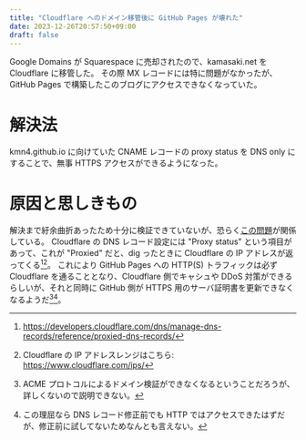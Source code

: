 ```yaml
---
title: "Cloudflare へのドメイン移管後に GitHub Pages が壊れた"
date: 2023-12-26T20:57:50+09:00
draft: false
---
```


Google Domains が Squarespace に売却されたので、kamasaki.net を Cloudflare に移管した。
その際 MX レコードには特に問題がなかったが、GitHub Pages で構築したこのブログにアクセスできなくなっていた。

# 解決法

kmn4.github.io に向けていた CNAME レコードの proxy status を DNS only にすることで、無事 HTTPS アクセスができるようになった。

# 原因と思しきもの

解決まで紆余曲折あったため十分に検証できていないが、恐らく[この問題](https://github.com/orgs/community/discussions/23632#discussioncomment-3241245)が関係している。
Cloudflare の DNS レコード設定には "Proxy status" という項目があって、これが "Proxied" だと、dig ったときに Cloudflare の IP アドレスが返ってくる[^proxied-record][^anycast-ip-list]。
これにより GitHub Pages への HTTP(S) トラフィックは必ず Cloudflare を通ることとなり、Cloudflare 側でキャシュや DDoS 対策ができるらしいが、それと同時に GitHub 側が HTTPS 用のサーバ証明書を更新できなくなるようだ[^ACME-problem][^http-might-have-succeded]。

[^proxied-record]: https://developers.cloudflare.com/dns/manage-dns-records/reference/proxied-dns-records/
[^anycast-ip-list]: Cloudflare の IP アドレスレンジはこちら: https://www.cloudflare.com/ips/
[^http-might-have-succeded]: この理屈なら DNS レコード修正前でも HTTP ではアクセスできたはずだが、修正前に試してないためなんとも言えない。
[^ACME-problem]: ACME プロトコルによるドメイン検証ができなくなるということだろうが、詳しくないので説明できない。
